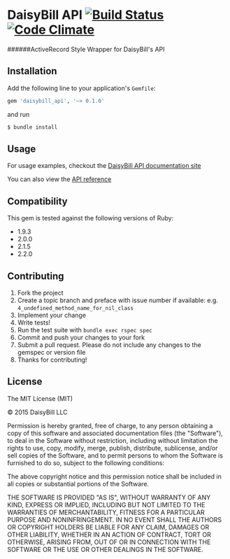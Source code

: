 # DaisyBill API [![Build Status](https://semaphoreci.com/api/v1/projects/4e51c7d8-2ca3-4c3e-9172-ff2082309342/577794/shields_badge.svg)](https://semaphoreci.com/daisybill/daisybill_api) [![Code Climate](https://codeclimate.com/repos/54ff0165e30ba055fa001c7f/badges/1cde64d9bdc572be43a9/gpa.svg)](https://codeclimate.com/repos/54ff0165e30ba055fa001c7f/feed)
######ActiveRecord Style Wrapper for DaisyBill's API

## Installation

Add the following line to your application's `Gemfile`:

```ruby
gem 'daisybill_api', '~> 0.1.0'
```

and run

```bash
$ bundle install
```

## Usage
For usage examples, checkout the [DaisyBill API documentation site](http://dev.daisybill.com)

You can also view the [API reference](http://www.rubydoc.info/github/daisybill/daisybill_api/master)

## Compatibility
This gem is tested against the following versions of Ruby:

- 1.9.3
- 2.0.0
- 2.1.5
- 2.2.0

## Contributing
1. Fork the project
2. Create a topic branch and preface with issue number if available: e.g. `4_undefined_method_name_for_nil_class`
3. Implement your change
4. Write tests!
5. Run the test suite with `bundle exec rspec spec`
6. Commit and push your changes to your fork
7. Submit a pull request. Please do not include any changes to the gemspec or version file
8. Thanks for contributing!

## License
The MIT License (MIT)

© 2015 DaisyBill LLC

Permission is hereby granted, free of charge, to any person obtaining a copy
of this software and associated documentation files (the "Software"), to deal
in the Software without restriction, including without limitation the rights
to use, copy, modify, merge, publish, distribute, sublicense, and/or sell
copies of the Software, and to permit persons to whom the Software is
furnished to do so, subject to the following conditions:

The above copyright notice and this permission notice shall be included in
all copies or substantial portions of the Software.

THE SOFTWARE IS PROVIDED "AS IS", WITHOUT WARRANTY OF ANY KIND, EXPRESS OR
IMPLIED, INCLUDING BUT NOT LIMITED TO THE WARRANTIES OF MERCHANTABILITY,
FITNESS FOR A PARTICULAR PURPOSE AND NONINFRINGEMENT. IN NO EVENT SHALL THE
AUTHORS OR COPYRIGHT HOLDERS BE LIABLE FOR ANY CLAIM, DAMAGES OR OTHER
LIABILITY, WHETHER IN AN ACTION OF CONTRACT, TORT OR OTHERWISE, ARISING FROM,
OUT OF OR IN CONNECTION WITH THE SOFTWARE OR THE USE OR OTHER DEALINGS IN
THE SOFTWARE.

